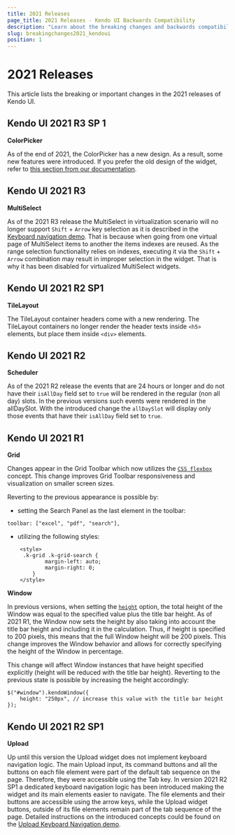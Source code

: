 ```yaml
---
title: 2021 Releases
page_title: 2021 Releases - Kendo UI Backwards Compatibility
description: "Learn about the breaking changes and backwards compatibility released by Kendo UI in 2021."
slug: breakingchanges2021_kendoui
position: 1
---
```


# 2021 Releases

This article lists the breaking or important changes in the 2021 releases of Kendo UI.

## Kendo UI 2021 R3 SP 1

**ColorPicker**

As of the end of 2021, the ColorPicker has a new design. As a result, some new features were introduced. If you prefer the old design of the widget, refer to [this section from our documentation](https://docs.telerik.com/kendo-ui/controls/editors/colorpicker/overview#old-design-of-the-colorpicker).

## Kendo UI 2021 R3

**MultiSelect**

As of the 2021 R3 release the MultiSelect in virtualization scenario will no longer support `Shift` + `Arrow` key selection as it is described in the [Keyboard navigation demo](https://demos.telerik.com/kendo-ui/multiselect/keyboard-navigation). That is because when going from one virtual page of MultiSelect items to another the items indexes are reused. As the range selection functionality relies on indexes, executing it via the `Shift` + `Arrow` combination may result in improper selection in the widget. That is why it has been disabled for virtualized MultiSelect widgets.

## Kendo UI 2021 R2 SP1

**TileLayout**

The TileLayout container headers come with a new rendering. The TileLayout containers no longer render the header texts inside `<h5>` elements, but place them inside `<div>` elements.

## Kendo UI 2021 R2

**Scheduler**

As of the 2021 R2 release the events that are 24 hours or longer and do not have their `isAllDay` field set to `true` will be rendered in the regular (non all day) slots. In the previous versions such events were rendered in the allDaySlot. With the introduced change the `allDaySlot` will display only those events that have their `isAllDay` field set to `true`.


## Kendo UI 2021 R1

**Grid**

Changes appear in the Grid Toolbar which now utilizes the [`CSS flexbox`](https://developer.mozilla.org/en-US/docs/Web/CSS/CSS_Flexible_Box_Layout/Basic_Concepts_of_Flexbox) concept. This change improves Grid Toolbar responsiveness and visualization on smaller screen sizes.

Reverting to the previous appearance is possible by:

- setting the Search Panel as the last element in the toolbar:

```
toolbar: ["excel", "pdf", "search"],
```

- utilizing the following styles:

```
    <style>
     .k-grid .k-grid-search {
            margin-left: auto;
            margin-right: 0;
        }
    </style>
```

**Window**

In previous versions, when setting the [`height`](/api/javascript/ui/window/configuration/height) option, the total height of the Window was equal to the specified value plus the title bar height. As of 2021 R1, the Window now sets the height by also taking into account the title bar height and including it in the calculation. Thus, if height is specified to 200 pixels, this means that the full Window height will be 200 pixels. This change improves the Window behavior and allows for correctly specifying the height of the Window in percentage.

This change will affect Window instances that have height specified explicitly (height will be reduced with the title bar height). Reverting to the previous state is possible by increasing the height accordingly:

```
$("#window").kendoWindow({
    height: "250px", // increase this value with the title bar height
});
```

## Kendo UI 2021 R2 SP1

**Upload**

Up until this version the Upload widget does not implement keyboard navigation logic. The main Upload input, its command buttons and all the buttons on each file element were part of the default tab sequence on the page. Therefore, they were accessible using the Tab key. In version 2021 R2 SP1 a dedicated keyboard navigation logic has been introduced making the widget and its main elements easier to navigate. The file elements and their buttons are accessible using the arrow keys, while the Upload widget buttons, outside of its file elements remain part of the tab sequence of the page. Detailed instructions on the introduced concepts could be found on the [Upload Keyboard Navigation demo](https://demos.telerik.com/kendo-ui/upload/keyboard-navigation).
